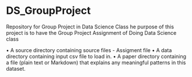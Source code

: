 # DS_GroupProject
Repository for Group Project in Data Science Class
he purpose of this project is to have the Group Project Assignment of Doing Data Science class

•	A source directory containing source files - Assigment file
•	A data directory containing input csv file to load in. 
•	A paper directory containing a file (plain text or Markdown) that explains any meaningful patterns in this dataset. 
